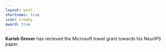 ```yaml
---
layout: post
shortnews: true
icon: trophy
award: true
---
```


<b>Karish Grover</b> has recieved the Microsoft travel grant towards his NeurIPS paper.